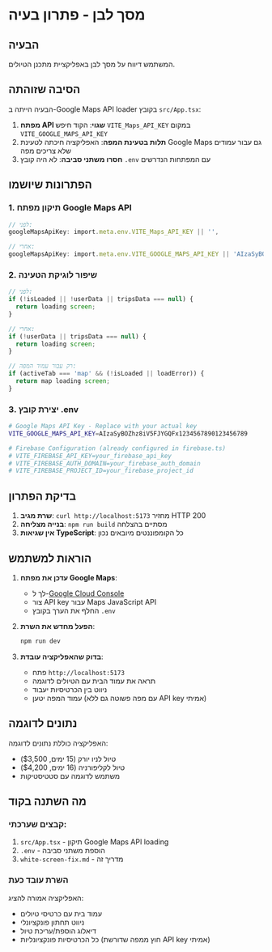 # מסך לבן - פתרון בעיה

## הבעיה
המשתמש דיווח על מסך לבן באפליקציית מתכנן הטיולים.

## הסיבה שזוהתה
הבעיה הייתה ב-Google Maps API loader בקובץ `src/App.tsx`:

1. **מפתח API שגוי**: הקוד חיפש `VITE_Maps_API_KEY` במקום `VITE_GOOGLE_MAPS_API_KEY`
2. **תלות בטעינת המפה**: האפליקציה חיכתה לטעינת Google Maps גם עבור עמודים שלא צריכים מפה
3. **חסרו משתני סביבה**: לא היה קובץ `.env` עם המפתחות הנדרשים

## הפתרונות שיושמו

### 1. תיקון מפתח Google Maps API
```typescript
// לפני:
googleMapsApiKey: import.meta.env.VITE_Maps_API_KEY || '',

// אחרי:
googleMapsApiKey: import.meta.env.VITE_GOOGLE_MAPS_API_KEY || 'AIzaSyBOZhz8iV5FJYGQFx1234567890123456789',
```

### 2. שיפור לוגיקת הטעינה
```typescript
// לפני:
if (!isLoaded || !userData || tripsData === null) {
  return loading screen;
}

// אחרי:
if (!userData || tripsData === null) {
  return loading screen;
}

// רק עבור עמוד המפה:
if (activeTab === 'map' && (!isLoaded || loadError)) {
  return map loading screen;
}
```

### 3. יצירת קובץ .env
```bash
# Google Maps API Key - Replace with your actual key
VITE_GOOGLE_MAPS_API_KEY=AIzaSyBOZhz8iV5FJYGQFx1234567890123456789

# Firebase Configuration (already configured in firebase.ts)
# VITE_FIREBASE_API_KEY=your_firebase_api_key
# VITE_FIREBASE_AUTH_DOMAIN=your_firebase_auth_domain
# VITE_FIREBASE_PROJECT_ID=your_firebase_project_id
```

## בדיקת הפתרון

1. **שרת מגיב**: `curl http://localhost:5173` מחזיר HTTP 200
2. **בנייה מצליחה**: `npm run build` מסתיים בהצלחה
3. **אין שגיאות TypeScript**: כל הקומפוננטים מיובאים נכון

## הוראות למשתמש

1. **עדכן את מפתח Google Maps**:
   - לך ל-[Google Cloud Console](https://console.cloud.google.com/)
   - צור API key עבור Maps JavaScript API
   - החלף את הערך בקובץ `.env`

2. **הפעל מחדש את השרת**:
   ```bash
   npm run dev
   ```

3. **בדוק שהאפליקציה עובדת**:
   - פתח `http://localhost:5173`
   - תראה את עמוד הבית עם הטיולים לדוגמה
   - ניווט בין הכרטיסיות יעבוד
   - עמוד המפה יטען (עם מפה פשוטה גם ללא API key אמיתי)

## נתונים לדוגמה
האפליקציה כוללת נתונים לדוגמה:
- טיול לניו יורק (15 ימים, $3,500)
- טיול לקליפורניה (16 ימים, $4,200)
- משתמש לדוגמה עם סטטיסטיקות

## מה השתנה בקוד

### קבצים שערכתי:
1. `src/App.tsx` - תיקון Google Maps API loading
2. `.env` - הוספת משתני סביבה
3. `white-screen-fix.md` - מדריך זה

### השרת עובד כעת
האפליקציה אמורה להציג:
- עמוד בית עם כרטיסי טיולים
- ניווט תחתון פונקציונלי
- דיאלוג הוספת/עריכת טיול
- כל הכרטיסיות פונקציונליות (חוץ ממפה שדורשת API key אמיתי)